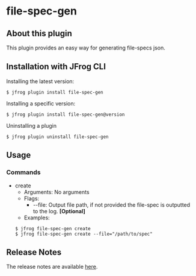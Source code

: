 # file-spec-gen

## About this plugin
This plugin provides an easy way for generating file-specs json.

## Installation with JFrog CLI
Installing the latest version:

`$ jfrog plugin install file-spec-gen`

Installing a specific version:

`$ jfrog plugin install file-spec-gen@version`

Uninstalling a plugin

`$ jfrog plugin uninstall file-spec-gen`

## Usage
### Commands
* create
    - Arguments:
        No arguments
    - Flags:
        - --file: Output file path, if not provided the file-spec is outputted to the log. **[Optional]**
    - Examples:
    ```
  $ jfrog file-spec-gen create
  $ jfrog file-spec-gen create --file="/path/to/spec"
  ```

## Release Notes
The release notes are available [here](RELEASE.md).
